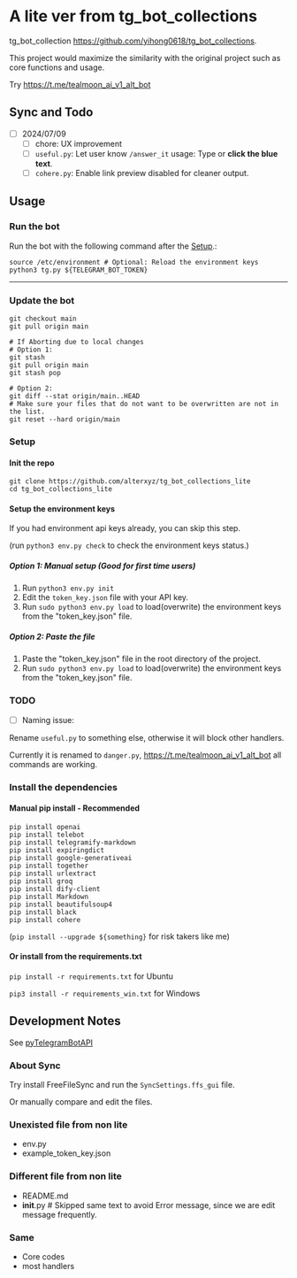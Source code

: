 # A lite ver from tg_bot_collections

tg_bot_collection <https://github.com/yihong0618/tg_bot_collections>.

This project would maximize the similarity with the original project such as core functions and usage.

Try <https://t.me/tealmoon_ai_v1_alt_bot>

## Sync and Todo

- [ ] 2024/07/09
    - [ ] chore: UX improvement
    - [ ] `useful.py`: Let user know `/answer_it` usage: Type or **click the blue text**.
    - [ ] `cohere.py`: Enable link preview disabled for cleaner output.

## Usage

### Run the bot

Run the bot with the following command after the [Setup](#setup).:

```shell
source /etc/environment # Optional: Reload the environment keys
python3 tg.py ${TELEGRAM_BOT_TOKEN}
```

---

### Update the bot

```shell
git checkout main
git pull origin main

# If Aborting due to local changes
# Option 1:
git stash
git pull origin main
git stash pop

# Option 2:
git diff --stat origin/main..HEAD
# Make sure your files that do not want to be overwritten are not in the list.
git reset --hard origin/main
```

### Setup

#### Init the repo

```shell
git clone https://github.com/alterxyz/tg_bot_collections_lite
cd tg_bot_collections_lite

```

#### Setup the environment keys

If you had environment api keys already, you can skip this step.

(run `python3 env.py check` to check the environment keys status.)

##### Option 1: Manual setup (Good for first time users)

1. Run `python3 env.py init`
2. Edit the `token_key.json` file with your API key.
3. Run `sudo python3 env.py load` to load(overwrite) the environment keys from the "token_key.json" file.

##### Option 2: Paste the file

1. Paste the "token_key.json" file in the root directory of the project.
2. Run `sudo python3 env.py load` to load(overwrite) the environment keys from the "token_key.json" file.

### TODO

- [ ] Naming issue:

Rename `useful.py` to something else, otherwise it will block other handlers.

Currently it is renamed to `danger.py`, <https://t.me/tealmoon_ai_v1_alt_bot> all commands are working.

### Install the dependencies

#### Manual pip install - Recommended

```shell
pip install openai
pip install telebot
pip install telegramify-markdown
pip install expiringdict
pip install google-generativeai
pip install together
pip install urlextract
pip install groq
pip install dify-client
pip install Markdown
pip install beautifulsoup4
pip install black
pip install cohere
```

(`pip install --upgrade ${something}` for risk takers like me)

#### Or install from the requirements.txt

`pip install -r requirements.txt` for Ubuntu

`pip3 install -r requirements_win.txt` for Windows

## Development Notes

See [pyTelegramBotAPI](https://github.com/eternnoir/pyTelegramBotAPI)

### About Sync

Try install FreeFileSync and run the `SyncSettings.ffs_gui` file.

Or manually compare and edit the files.

### Unexisted file from non lite

- env.py
- example_token_key.json

### Different file from non lite

- README.md
- __init__.py # Skipped same text to avoid Error message, since we are edit message frequently.

### Same

- Core codes
- most handlers

